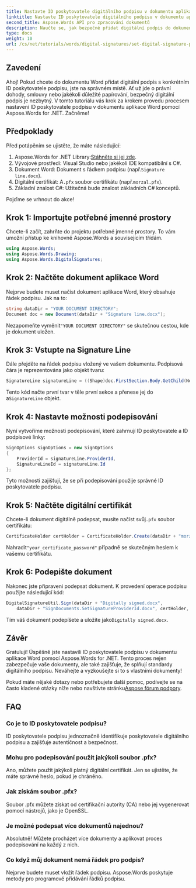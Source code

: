 ```yaml
---
title: Nastavte ID poskytovatele digitálního podpisu v dokumentu aplikace Word
linktitle: Nastavte ID poskytovatele digitálního podpisu v dokumentu aplikace Word
second_title: Aspose.Words API pro zpracování dokumentů
description: Naučte se, jak bezpečně přidat digitální podpis do dokumentů aplikace Word pomocí konkrétního ID poskytovatele podpisu pomocí Aspose.Words for .NET.
type: docs
weight: 10
url: /cs/net/tutorials/words/digital-signatures/set-digital-signature-provider-id/
---
```

## Zavedení

Ahoj! Pokud chcete do dokumentu Word přidat digitální podpis s konkrétním ID poskytovatele podpisu, jste na správném místě. Ať už jde o právní dohody, smlouvy nebo jakékoli důležité papírování, bezpečný digitální podpis je nezbytný. V tomto tutoriálu vás krok za krokem provedu procesem nastavení ID poskytovatele podpisu v dokumentu aplikace Word pomocí Aspose.Words for .NET. Začněme!

## Předpoklady

Před potápěním se ujistěte, že máte následující:

1. Aspose.Words for .NET Library:[Stáhněte si jej zde](https://releases.aspose.com/words/net/).
2. Vývojové prostředí: Visual Studio nebo jakékoli IDE kompatibilní s C#.
3.  Dokument Word: Dokument s řádkem podpisu (např.`Signature line.docx`).
4.  Digitální certifikát: A`.pfx` soubor certifikátu (např.`morzal.pfx`).
5. Základní znalost C#: Užitečná bude znalost základních C# konceptů.

Pojďme se vrhnout do akce!

## Krok 1: Importujte potřebné jmenné prostory

Chcete-li začít, zahrňte do projektu potřebné jmenné prostory. To vám umožní přístup ke knihovně Aspose.Words a souvisejícím třídám.

```csharp
using Aspose.Words;
using Aspose.Words.Drawing;
using Aspose.Words.DigitalSignatures;
```

## Krok 2: Načtěte dokument aplikace Word

Nejprve budete muset načíst dokument aplikace Word, který obsahuje řádek podpisu. Jak na to:

```csharp
string dataDir = "YOUR DOCUMENT DIRECTORY";
Document doc = new Document(dataDir + "Signature line.docx");
```

 Nezapomeňte vyměnit`"YOUR DOCUMENT DIRECTORY"` se skutečnou cestou, kde je dokument uložen.

## Krok 3: Vstupte na Signature Line

Dále přejděte na řádek podpisu vložený ve vašem dokumentu. Podpisová čára je reprezentována jako objekt tvaru:

```csharp
SignatureLine signatureLine = ((Shape)doc.FirstSection.Body.GetChild(NodeType.Shape, 0, true)).SignatureLine;
```

 Tento kód načte první tvar v těle první sekce a přenese jej do a`SignatureLine` objekt.

## Krok 4: Nastavte možnosti podepisování

Nyní vytvoříme možnosti podepisování, které zahrnují ID poskytovatele a ID podpisové linky:

```csharp
SignOptions signOptions = new SignOptions
{
    ProviderId = signatureLine.ProviderId,
    SignatureLineId = signatureLine.Id
};
```

Tyto možnosti zajišťují, že se při podepisování použije správné ID poskytovatele podpisu.

## Krok 5: Načtěte digitální certifikát

 Chcete-li dokument digitálně podepsat, musíte načíst svůj`.pfx` soubor certifikátu:

```csharp
CertificateHolder certHolder = CertificateHolder.Create(dataDir + "morzal.pfx", "your_certificate_password");
```

 Nahradit`"your_certificate_password"` případně se skutečným heslem k vašemu certifikátu.

## Krok 6: Podepište dokument

Nakonec jste připraveni podepsat dokument. K provedení operace podpisu použijte následující kód:

```csharp
DigitalSignatureUtil.Sign(dataDir + "Digitally signed.docx",
    dataDir + "SignDocuments.SetSignatureProviderId.docx", certHolder, signOptions);
```

 Tím váš dokument podepíšete a uložíte jako`Digitally signed.docx`.

## Závěr

Gratuluji! Úspěšně jste nastavili ID poskytovatele podpisu v dokumentu aplikace Word pomocí Aspose.Words for .NET. Tento proces nejen zabezpečuje vaše dokumenty, ale také zajišťuje, že splňují standardy digitálního podpisu. Neváhejte a vyzkoušejte si to s vlastními dokumenty!

 Pokud máte nějaké dotazy nebo potřebujete další pomoc, podívejte se na často kladené otázky níže nebo navštivte stránku[Aspose fórum podpory](https://forum.aspose.com/c/words/8).

## FAQ

### Co je to ID poskytovatele podpisu?

ID poskytovatele podpisu jednoznačně identifikuje poskytovatele digitálního podpisu a zajišťuje autentičnost a bezpečnost.

### Mohu pro podepisování použít jakýkoli soubor .pfx?

Ano, můžete použít jakýkoli platný digitální certifikát. Jen se ujistěte, že máte správné heslo, pokud je chráněno.

### Jak získám soubor .pfx?

Soubor .pfx můžete získat od certifikační autority (CA) nebo jej vygenerovat pomocí nástrojů, jako je OpenSSL.

### Je možné podepsat více dokumentů najednou?

Absolutně! Můžete procházet více dokumenty a aplikovat proces podepisování na každý z nich.

### Co když můj dokument nemá řádek pro podpis?

Nejprve budete muset vložit řádek podpisu. Aspose.Words poskytuje metody pro programové přidávání řádků podpisu.